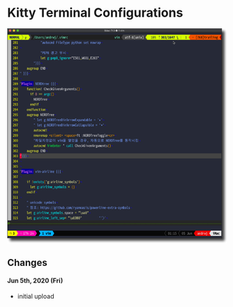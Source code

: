 # Kitty Terminal Configurations

![screenshot](https://raw.githubusercontent.com/andrwj/kitty/master/kitty.png)


## Changes

#### Jun 5th, 2020 (Fri)
* initial upload

